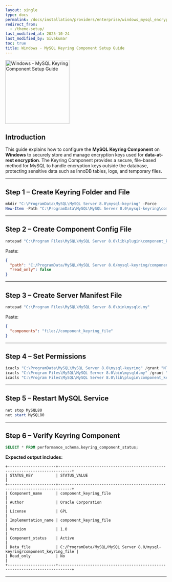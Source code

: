 ```yaml
---
layout: single
type: docs
permalink: /docs/installation/providers/enterprise/windows_mysql_encryption/
redirect_from:
  - /theme-setup/
last_modified_at: 2025-10-24
last_modified_by: Sivakumar
toc: true
title: Windows - MySQL Keyring Component Setup Guide
---
```

<img alt="Windows - MySQL Keyring Component Setup Guide" src="/docs/installation/providers/enterprise/AdvancedEncryptionEngine.png" width="200" />

## Introduction

This guide explains how to configure the **MySQL Keyring Component** on **Windows** to securely store and manage encryption keys used for **data-at-rest encryption**. The Keyring Component provides a secure, file-based method for MySQL to handle encryption keys outside the database, protecting sensitive data such as InnoDB tables, logs, and temporary files.

---

## **Step 1 – Create Keyring Folder and File**

```powershell
mkdir "C:\ProgramData\MySQL\MySQL Server 8.0\mysql-keyring" -Force
New-Item -Path "C:\ProgramData\MySQL\MySQL Server 8.0\mysql-keyring\component_keyring_file" -ItemType File -Force
```

---

## **Step 2 – Create Component Config File**

```powershell
notepad "C:\Program Files\MySQL\MySQL Server 8.0\lib\plugin\component_keyring_file.cnf"
```

Paste:

```json
{
  "path": "C:/ProgramData/MySQL/MySQL Server 8.0/mysql-keyring/component_keyring_file",
  "read_only": false
}
```

---

## **Step 3 – Create Server Manifest File**

```powershell
notepad "C:\Program Files\MySQL\MySQL Server 8.0\bin\mysqld.my"
```

Paste:

```json
{
  "components": "file://component_keyring_file"
}
```

---

## **Step 4 – Set Permissions**

```powershell
icacls "C:\ProgramData\MySQL\MySQL Server 8.0\mysql-keyring" /grant "NT SERVICE\MySQL80:(OI)(CI)F" /T
icacls "C:\Program Files\MySQL\MySQL Server 8.0\bin\mysqld.my" /grant "NT SERVICE\MySQL80:R"
icacls "C:\Program Files\MySQL\MySQL Server 8.0\lib\plugin\component_keyring_file.cnf" /grant "NT SERVICE\MySQL80:R"
```

---

## **Step 5 – Restart MySQL Service**

```powershell
net stop MySQL80
net start MySQL80
```

---

## **Step 6 – Verify Keyring Component**

```sql
SELECT * FROM performance_schema.keyring_component_status;
```

**Expected output includes:**
```
+---------------------+----------------------------------------------------------------------------+
| STATUS_KEY          | STATUS_VALUE                                                               |
+---------------------+----------------------------------------------------------------------------+
| Component_name      | component_keyring_file                                                     |
| Author              | Oracle Corporation                                                         |
| License             | GPL                                                                        |
| Implementation_name | component_keyring_file                                                     |
| Version             | 1.0                                                                        |
| Component_status    | Active                                                                     |
| Data_file           | C:/ProgramData/MySQL/MySQL Server 8.0/mysql-keyring/component_keyring_file |
| Read_only           | No                                                                         |
+---------------------+----------------------------------------------------------------------------+
```
---